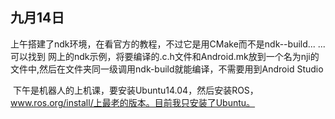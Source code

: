 ## 九月14日

​	上午搭建了ndk环境，在看官方的教程，不过它是用CMake而不是ndk--build... ...可以找到 网上的ndk示例，将要编译的.c.h文件和Android.mk放到一个名为nji的文件中,然后在文件夹同一级调用ndk-build就能编译，不需要用到Android Studio

​	下午是机器人的上机课，要安装Ubuntu14.04，然后安装ROS，www.ros.org/install/上最老的版本。目前我只安装了Ubuntu。